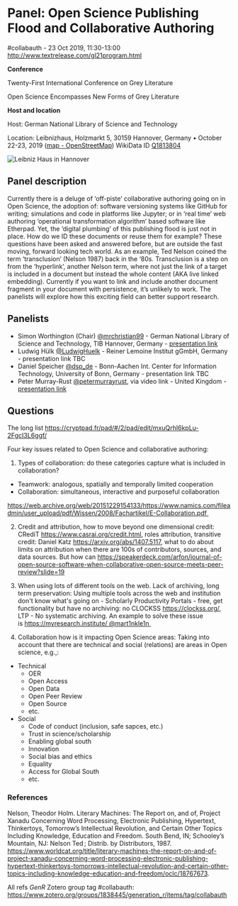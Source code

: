 # Panel: Open Science Publishing Flood and Collaborative Authoring

#collabauth - 23 Oct 2019, 11:30-13:00 http://www.textrelease.com/gl21program.html

**Conference**

Twenty-First International Conference on Grey Literature

Open Science Encompasses New Forms of Grey Literature

**Host and location**

Host: German National Library of Science and Technology

Location: Leibnizhaus, Holzmarkt 5, 30159 Hannover, Germany • October 22-23, 2019 ([map - OpenStreetMap](https://www.openstreetmap.org/search?query=Leibnizhaus%2C%20Holzmarkt%205%2C%20Hannover#map=19/52.37141/9.73223)) WikiData ID [Q1813804](https://www.wikidata.org/wiki/Q1813804)

![Leibniz Haus in Hannover](https://upload.wikimedia.org/wikipedia/commons/1/1c/Leibniz_Haus_2008.jpg "Leibniz Haus in Hannover")

## Panel description

Currently there is a deluge of ‘off-piste’ collaborative authoring going on in Open Science, the adoption of: software versioning systems like GitHub for writing; simulations and code in platforms like Jupyter; or in ‘real time’ web authoring ‘operational transformation algorithm’ based software like Etherpad. Yet, the ‘digital plumbing’ of this publishing flood is just not in place. How do we ID these documents or reuse them for example? These questions have been asked and answered before, but are outside the fast moving, forward looking tech world. As an example, Ted Nelson coined the term ‘transclusion’ (Nelson 1987) back in the ‘80s. Transclusion is a step on from the ‘hyperlink’, another Nelson term, where not just the link of a target is included in a document but instead the whole content (AKA live linked embedding). Currently if you want to link and include another document fragment in your document with persistence, it’s unlikely to work. The panelists will explore how this exciting field can better support research.

## Panelists

 - Simon Worthington (Chair) [@mrchristian99](https://twitter.com/mrchristian99) - German National Library of Science and Technology, TIB Hannover, Germany - [presentation link](http://linkme2.net/1vm)
 - Ludwig Hülk [@LudwigHuelk](https://twitter.com/LudwigHuelk) - Reiner Lemoine Institut gGmbH, Germany - presentation link TBC
 - Daniel Speicher [@dsp_de](https://twitter.com/dsp_de) - Bonn-Aachen Int. Center for Information Technology, University of Bonn, Germany - presentation link TBC
 - Peter Murray-Rust [@petermurrayrust](https://twitter.com/petermurrayrust), via video link - United Kingdom - [presentation link](https://cryptpad.fr/slide/#/2/slide/edit/xoydvSkHa7hGrYE-kE2r6KmI/present/) 

## Questions

The long list https://cryptpad.fr/pad/#/2/pad/edit/mxuQrhI6kpLu-2FgcI3L6ggf/

Four key issues related to Open Science and collaborative authoring:

 1. Types of collaboration: do these categories capture what is included in collaboration? 

 - Teamwork: analogous, spatially and temporally limited cooperation
 - Collaboration: simultaneous, interactive and purposeful collaboration

https://web.archive.org/web/20151229154133/https://www.namics.com/fileadmin/user_upload/pdf/Wissen/2008/Fachartikel/E-Collaboration.pdf 

2. Credit and attribution, how to move beyond one dimensional credit: CRediT https://www.casrai.org/credit.html, roles attribution, transitive credit: Daniel Katz https://arxiv.org/abs/1407.5117, what to do about limits on attribution when there are 100s of contributors, sources, and data sources. But how can https://speakerdeck.com/arfon/journal-of-open-source-software-when-collaborative-open-source-meets-peer-review?slide=19

3. When using lots of different tools on the web. Lack of archiving, long term preservation: Using multiple tools across the web and institution don't know what's going on - Scholarly Productivity Portals - free, get functionality but have no archiving: no CLOCKSS https://clockss.org/, LTP - No systematic archiving. An example to solve these issue is https://myresearch.institute/ @mart1nkle1n 

4. Collaboration how is it impacting Open Science areas: Taking into account that there are technical and social (relations) are areas in Open science, e.g.,:
 - Technical
   - OER
   - Open Access
   - Open Data
   - Open Peer Review
   - Open Source
   - etc.
 - Social
   - Code of conduct (inclusion, safe sapces, etc.)
   - Trust in science/scholarship
   - Enabling global south
   - Innovation
   - Social bias and ethics
   - Equality
   - Access for Global South 
   - etc.

### References

Nelson, Theodor Holm. Literary Machines: The Report on, and of, Project Xanadu Concerning Word Processing, Electronic Publishing, Hypertext, Thinkertoys, Tomorrow’s Intellectual Revolution, and Certain Other Topics Including Knowledge, Education and Freedom. South Bend, IN; Schooley’s Mountain, NJ: Nelson Ted ; Distrib. by Distributors, 1987. https://www.worldcat.org/title/literary-machines-the-report-on-and-of-project-xanadu-concerning-word-processing-electronic-publishing-hypertext-thinkertoys-tomorrows-intellectual-revolution-and-certain-other-topics-including-knowledge-education-and-freedom/oclc/18767673.

All refs *GenR* Zotero group tag #collabauth: https://www.zotero.org/groups/1838445/generation_r/items/tag/collabauth
 


 
 



